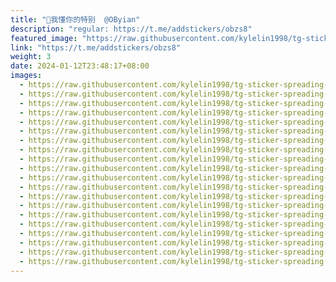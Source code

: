 ```yaml
---
title: "🥀我懂你的特别  @OByian"
description: "regular: https://t.me/addstickers/obzs8"
featured_image: "https://raw.githubusercontent.com/kylelin1998/tg-sticker-spreading-worldwide-images/main/img/99c7c2ee-313c-45d5-95a2-92e75dd4f259.jpg"
link: "https://t.me/addstickers/obzs8"
weight: 3
date: 2024-01-12T23:48:17+08:00
images:
  - https://raw.githubusercontent.com/kylelin1998/tg-sticker-spreading-worldwide-images/main/img/99c7c2ee-313c-45d5-95a2-92e75dd4f259.jpg
  - https://raw.githubusercontent.com/kylelin1998/tg-sticker-spreading-worldwide-images/main/img/ebf0e8b3-c5d2-4a52-a069-341c865253da.jpg
  - https://raw.githubusercontent.com/kylelin1998/tg-sticker-spreading-worldwide-images/main/img/8ccf2caf-65fb-463a-a101-114f3979260c.jpg
  - https://raw.githubusercontent.com/kylelin1998/tg-sticker-spreading-worldwide-images/main/img/aafa41d9-aaee-45b2-8b9b-9f759a503a7f.jpg
  - https://raw.githubusercontent.com/kylelin1998/tg-sticker-spreading-worldwide-images/main/img/442cd3cc-569e-4990-994a-1d6da86a9882.jpg
  - https://raw.githubusercontent.com/kylelin1998/tg-sticker-spreading-worldwide-images/main/img/5d441c4f-b21b-46fb-93f7-2ad1e8048516.jpg
  - https://raw.githubusercontent.com/kylelin1998/tg-sticker-spreading-worldwide-images/main/img/72603058-3839-428d-99ce-7311eeadbe09.jpg
  - https://raw.githubusercontent.com/kylelin1998/tg-sticker-spreading-worldwide-images/main/img/61329b42-3a8b-41bc-8d35-4e37d3596a1f.jpg
  - https://raw.githubusercontent.com/kylelin1998/tg-sticker-spreading-worldwide-images/main/img/adc72118-746c-4ad6-acdd-92a8c7767ba8.jpg
  - https://raw.githubusercontent.com/kylelin1998/tg-sticker-spreading-worldwide-images/main/img/4c9ca6d9-dc2a-446e-b1e4-b58235e2aaa3.jpg
  - https://raw.githubusercontent.com/kylelin1998/tg-sticker-spreading-worldwide-images/main/img/d37bd273-4c11-43ed-96fb-8c902a811d66.jpg
  - https://raw.githubusercontent.com/kylelin1998/tg-sticker-spreading-worldwide-images/main/img/a6fccbc8-7dc5-426f-80ea-bbfdfc58f422.jpg
  - https://raw.githubusercontent.com/kylelin1998/tg-sticker-spreading-worldwide-images/main/img/3c35991a-c9a7-406e-bc34-321108b2f8f4.jpg
  - https://raw.githubusercontent.com/kylelin1998/tg-sticker-spreading-worldwide-images/main/img/b608efdb-31e7-498d-bf26-307ea0e6bb90.jpg
  - https://raw.githubusercontent.com/kylelin1998/tg-sticker-spreading-worldwide-images/main/img/dc83afd1-a8f8-4279-9dec-d7acf9ac513a.jpg
  - https://raw.githubusercontent.com/kylelin1998/tg-sticker-spreading-worldwide-images/main/img/c2ba7932-5c06-4c36-8516-55ff6f8b449b.jpg
  - https://raw.githubusercontent.com/kylelin1998/tg-sticker-spreading-worldwide-images/main/img/8bc99448-d220-4357-a3d0-cc4ffc63b828.jpg
  - https://raw.githubusercontent.com/kylelin1998/tg-sticker-spreading-worldwide-images/main/img/094488ad-da9f-44ba-9fa8-6f1fddfb22cb.jpg
  - https://raw.githubusercontent.com/kylelin1998/tg-sticker-spreading-worldwide-images/main/img/a92d54b4-ab64-41c9-895e-4f3fc1312ef6.jpg
  - https://raw.githubusercontent.com/kylelin1998/tg-sticker-spreading-worldwide-images/main/img/a96934c7-ddf1-4c0f-9328-35b5496e67aa.jpg
---
```

